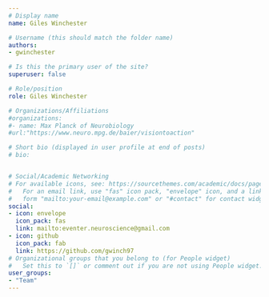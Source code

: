 ```yaml
---
# Display name
name: Giles Winchester

# Username (this should match the folder name)
authors:
- gwinchester

# Is this the primary user of the site?
superuser: false

# Role/position
role: Giles Winchester

# Organizations/Affiliations
#organizations:
#- name: Max Planck of Neurobiology
#url:"https://www.neuro.mpg.de/baier/visiontoaction"

# Short bio (displayed in user profile at end of posts)
# bio:


# Social/Academic Networking
# For available icons, see: https://sourcethemes.com/academic/docs/page-builder/#icons
#   For an email link, use "fas" icon pack, "envelope" icon, and a link in the
#   form "mailto:your-email@example.com" or "#contact" for contact widget.
social:
- icon: envelope
  icon_pack: fas
  link: mailto:eventer.neuroscience@gmail.com
- icon: github
  icon_pack: fab
  link: https://github.com/gwinch97
# Organizational groups that you belong to (for People widget)
#   Set this to `[]` or comment out if you are not using People widget.
user_groups:
- "Team"
---
```


